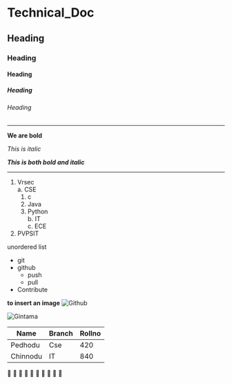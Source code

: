 # Technical_Doc
## Heading
### Heading
#### Heading
##### Heading
###### Heading

------------------------------------------------------------------------------------------------

**We are bold**

*This is italic*

***This is both bold and italic***

--------------------------------------------------------------------------------------

1. Vrsec          
  a. CSE             
    1.  c
    2.  Java
    3.  Python   
  b. IT                            
  c. ECE                                                                   
2. PVPSIT



unordered list
* git
* github
  - push
  - pull
* Contribute


**to insert an image**
![Github](https://images-wixmp-ed30a86b8c4ca887773594c2.wixmp.com/f/8932fa02-b339-4e8c-99d6-115e7cd29415/d8ll22q-c804667b-4306-424d-9235-d259ea5fb668.jpg?token=eyJ0eXAiOiJKV1QiLCJhbGciOiJIUzI1NiJ9.eyJzdWIiOiJ1cm46YXBwOiIsImlzcyI6InVybjphcHA6Iiwib2JqIjpbW3sicGF0aCI6IlwvZlwvODkzMmZhMDItYjMzOS00ZThjLTk5ZDYtMTE1ZTdjZDI5NDE1XC9kOGxsMjJxLWM4MDQ2NjdiLTQzMDYtNDI0ZC05MjM1LWQyNTllYTVmYjY2OC5qcGcifV1dLCJhdWQiOlsidXJuOnNlcnZpY2U6ZmlsZS5kb3dubG9hZCJdfQ.kHl8GNR4pKyGq158w3bgakHBiLi-Lb3OC8dBKTDogFg)

![Gintama](https://encrypted-tbn0.gstatic.com/images?q=tbn:ANd9GcSdymqUNc-tdW_sE9UwcNmjZ8hyOMIVQBcLZQ&usqp=CAU)


|Name|Branch|Rollno|
|---------|----------|---------|
|Pedhodu|Cse|420|
|Chinnodu|IT|840|


:muscle: :muscle: :muscle: :muscle: :muscle: :muscle: :muscle: :muscle: :muscle: :muscle:

